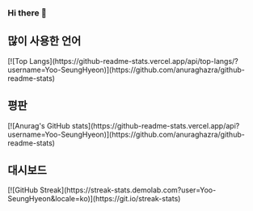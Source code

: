 ### Hi there 👋

<!--
**Yoo-SeungHyeon/Yoo-SeungHyeon** is a ✨ _special_ ✨ repository because its `README.md` (this file) appears on your GitHub profile.

Here are some ideas to get you started:

- 🔭 I’m currently working on ...
- 🌱 I’m currently learning ...
- 👯 I’m looking to collaborate on ...
- 🤔 I’m looking for help with ...
- 💬 Ask me about ...
- 📫 How to reach me: ...
- 😄 Pronouns: ...
- ⚡ Fun fact: ...
-->

<h2>많이 사용한 언어</h2>
[![Top Langs](https://github-readme-stats.vercel.app/api/top-langs/?username=Yoo-SeungHyeon)](https://github.com/anuraghazra/github-readme-stats)

<h2>평판</h2>
[![Anurag's GitHub stats](https://github-readme-stats.vercel.app/api?username=Yoo-SeungHyeon)](https://github.com/anuraghazra/github-readme-stats)

<h2>대시보드</h2>
[![GitHub Streak](https://streak-stats.demolab.com?user=Yoo-SeungHyeon&locale=ko)](https://git.io/streak-stats)
